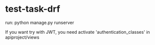 # test-task-drf
run:
python manage.py runserver

If you want try with JWT, you need activate 'authentication_classes' in apiproject/views
